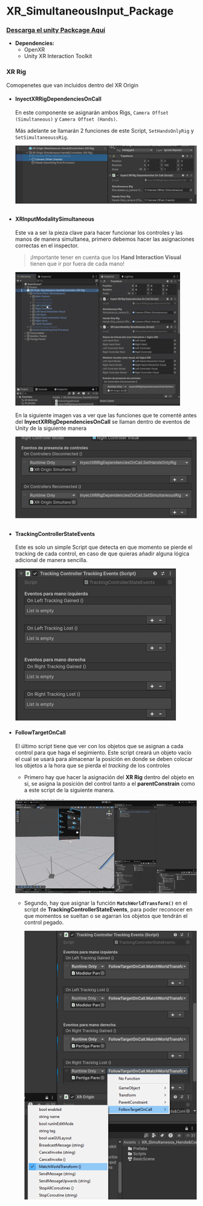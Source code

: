 # XR_SimultaneousInput_Package

### [Descarga el unity Packcage Aquí]()

- **Dependencies:**
  - OpenXR
  - Unity XR Interaction Toolkit
### XR Rig
Comopenetes que van incluidos dentro del XR Origin
- #### InyectXRRigDependenciesOnCall
  En este componente se asignarán ambos Rigs, ```Camera Offset (Simultaneous)``` y ```Camera Offset (Hands)```.
  
  Más adelante se llamarán 2 funciones de este Script, ```SetHandsOnlyRig``` y ```SetSimultaneoussRig```.
  
  ![Ejepmlo Rig_0](DocResources/Rig_0.png)
  
##
  
- #### XRInputModalitySimultaneous
  Este va a ser la pieza clave para hacer funcionar los controles y las manos de manera simultanea, primero debemos hacer las asignaciones correctas en el inspector.

  > ¡Importante tener en cuenta que los **Hand Interaction Visual** tienen que ir por fuera de cada mano!

  ![Ejepmlo Rig_1](DocResources/Rig_1.gif)

  En la siguiente imagen vas a ver que las funciones que te comenté antes del **InyectXRRigDependenciesOnCall** se llaman dentro de eventos de Unity de la siguiente manera

  ![Ejepmlo Rig_2](DocResources/Rig_2.png)

  ##

- #### TrackingControllerStateEvents
   Este es solo un simple Script que detecta en que momento se pierde el tracking de cada control, en caso de que quieras añadir alguna lógica adicional de manera sencilla.
  
    ![Ejepmlo Rig_3](DocResources/Rig_3.png)

- #### FollowTargetOnCall
  El último script tiene que ver con los objetos que se asignan a cada control para que haga el segimiento. Este script creará un objeto vacío el cual se usará para almacenar la posición en donde se deben colocar los objetos a la hora que se pierda el _tracking_ de los controles
    - Primero hay que hacer la asignación del **XR Rig** dentro del objeto en si, se asigna la posición del control tanto a el **parentConstrain** como a este script de la siguiente manera.
  
    ![Ejepmlo Rig_4](DocResources/Rig_4.gif)

  - Segundo, hay que asignar la función **```MatchWorldTransform()```** en el script de **TrackingControllerStateEvents**, para poder reconocer en que momentos se sueltan o se agarran los objetos que tendrán el control pegado.
 
    ![Ejemplo_Rig_5](DocResources/Rig_5.png)

